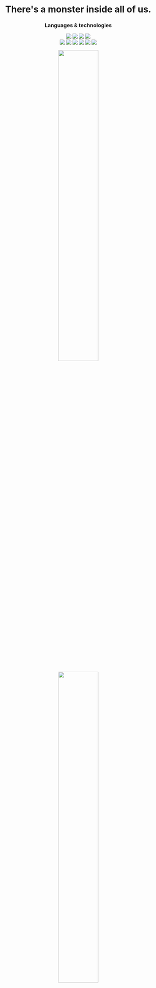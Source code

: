 <div align="center">
  <h1>There's a monster inside all of us.</h1>

  <h3 align="center">Languages & technologies</h1>
  <div>
    <div>
      <img src="https://img.shields.io/badge/-C++-090909?style=for-the-badge&logo=C%2b%2b&logoColor=6296CC">
      <img src="https://img.shields.io/badge/-Python-090909?style=for-the-badge&logo=python&logoColor=3776AB">
      <img src="https://img.shields.io/badge/JavaScript-090909?style=for-the-badge&logo=javascript&logoColor=F7DF1E">
      <img src="https://img.shields.io/badge/TypeScript-090909?style=for-the-badge&logo=typescript&logoColor=1572B6">
    </div>
    <div class="btn">
      <img src="https://img.shields.io/badge/React-090909?style=for-the-badge&logo=react&logoColor=61DAFB">
      <img src="https://img.shields.io/badge/Next.js-090909?style=for-the-badge&logo=nextdotjs&logoColor=white">
      <img src="https://img.shields.io/badge/Shadcnui-090909?style=for-the-badge&logo=shadcnui&logoColor=white">
      <img src="https://img.shields.io/badge/Tailwindcss-090909?style=for-the-badge&logo=tailwindcss&logoColor=#06B6D4">
      <img src="https://img.shields.io/badge/Postgresql-090909?style=for-the-badge&logo=postgresql&logoColor=#4169E1">
      <img src="https://img.shields.io/badge/Roblex-090909?style=for-the-badge&logo=roblox&logoColor=#4169E1">
    </div>
  </div>

<p></p>

  <img src="https://www.codewars.com/users/Alukkart/badges/large" width="50%"/>
  <img src="https://github-readme-stats.vercel.app/api?username=Alukkart&show_icons=true&theme=tokyonight&hide_border=true" width="50%"/>
  <img src="https://github-readme-stats.vercel.app/api/top-langs/?username=Alukkart&theme=tokyonight&hide_border=true&layout=compact" width="50%"/>
</div>
